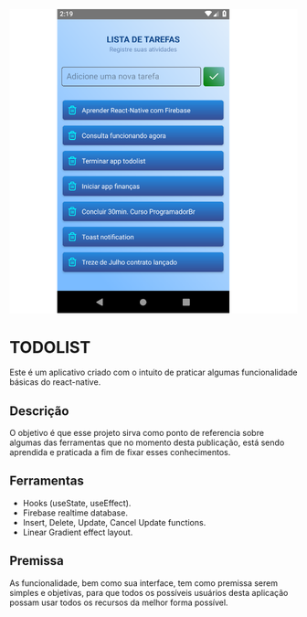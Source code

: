 ![](README/List%20App.png)

# TODOLIST

Este é um aplicativo criado com o intuito de praticar algumas funcionalidade básicas do react-native.

## Descrição
O objetivo é que esse projeto sirva como ponto de referencia sobre algumas das ferramentas que no momento desta publicação, está sendo aprendida e praticada a fim de fixar esses conhecimentos.

## Ferramentas
- Hooks (useState, useEffect).
- Firebase realtime database.
- Insert, Delete, Update, Cancel Update functions.
- Linear Gradient effect layout.


## Premissa
As funcionalidade, bem como sua interface, tem como premissa serem simples e objetivas, para que todos os possíveis usuários desta aplicação possam usar todos os recursos da melhor forma possível.
